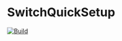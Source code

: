 # SwitchQuickSetup

[![Build](https://github.com/Shinerising/SwitchQuickSetup/actions/workflows/build.yml/badge.svg)](https://github.com/Shinerising/SwitchQuickSetup/actions/workflows/build.yml)
